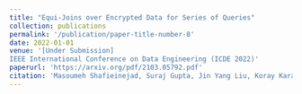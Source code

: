 ```yaml
---
title: "Equi-Joins over Encrypted Data for Series of Queries"
collection: publications
permalink: '/publication/paper-title-number-8'
date: 2022-01-01
venue: '[Under Submission] 
IEEE International Conference on Data Engineering (ICDE 2022)'
paperurl: 'https://arxiv.org/pdf/2103.05792.pdf'
citation: 'Masoumeh Shafieinejad, Suraj Gupta, Jin Yang Liu, Koray Karabina, Florian Kerschbaum, Equi-Joins over Encrypted Data for Series of Queries'
---
```

